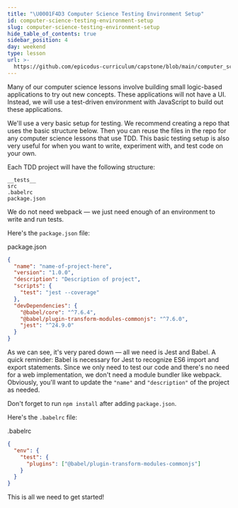 ```yaml
---
title: "\U0001F4D3 Computer Science Testing Environment Setup"
id: computer-science-testing-environment-setup
slug: computer-science-testing-environment-setup
hide_table_of_contents: true
sidebar_position: 4
day: weekend
type: lesson
url: >-
  https://github.com/epicodus-curriculum/capstone/blob/main/computer_science_testing_environment.md
---
```


Many of our computer science lessons involve building small logic-based applications to try out new concepts. These applications will not have a UI. Instead, we will use a test-driven environment with JavaScript to build out these applications.

We'll use a very basic setup for testing. We recommend creating a repo that uses the basic structure below. Then you can reuse the files in the repo for any computer science lessons that use TDD. This basic testing setup is also very useful for when you want to write, experiment with, and test code on your own.

Each TDD project will have the following structure:

```
__tests__
src
.babelrc
package.json
```

We do not need webpack — we just need enough of an environment to write and run tests.

Here's the `package.json` file:

<div class="filename">package.json</div>

```json
{
  "name": "name-of-project-here",
  "version": "1.0.0",
  "description": "Description of project",
  "scripts": {
    "test": "jest --coverage"
  },
  "devDependencies": {
    "@babel/core": "^7.6.4",
    "@babel/plugin-transform-modules-commonjs": "^7.6.0",
    "jest": "^24.9.0"
  }
}
```

As we can see, it's very pared down — all we need is Jest and Babel. A quick reminder: Babel is necessary for Jest to recognize ES6 import and export statements. Since we only need to test our code and there's no need for a web implementation, we don't need a module bundler like webpack. Obviously, you'll want to update the `"name"` and `"description"` of the project as needed.

Don't forget to run `npm install` after adding `package.json`.

Here's the `.babelrc` file:

<div class="filename">.babelrc</div>

```json
{
  "env": {
    "test": {
      "plugins": ["@babel/plugin-transform-modules-commonjs"]
    }
  }
}
```

This is all we need to get started!
